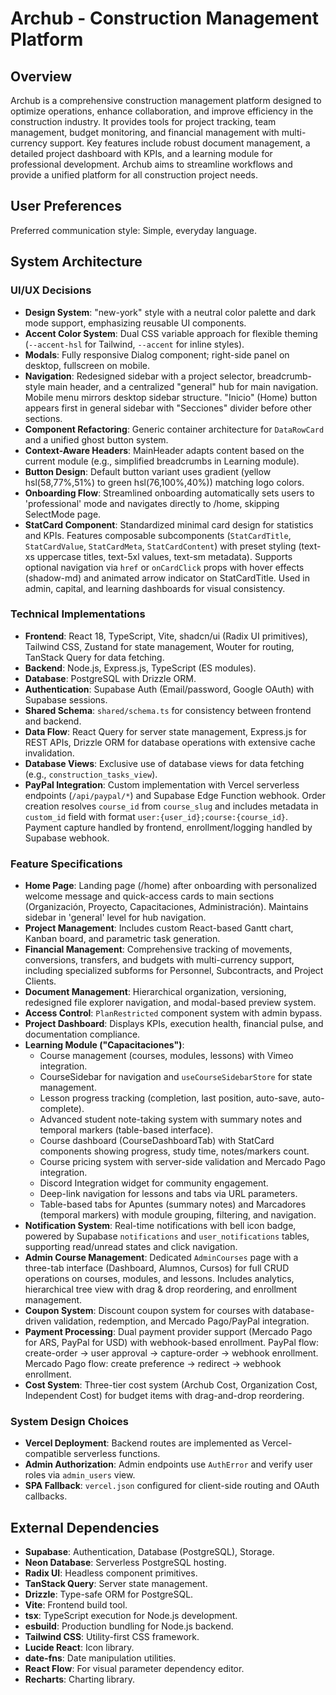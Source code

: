 # Archub - Construction Management Platform

## Overview

Archub is a comprehensive construction management platform designed to optimize operations, enhance collaboration, and improve efficiency in the construction industry. It provides tools for project tracking, team management, budget monitoring, and financial management with multi-currency support. Key features include robust document management, a detailed project dashboard with KPIs, and a learning module for professional development. Archub aims to streamline workflows and provide a unified platform for all construction project needs.

## User Preferences

Preferred communication style: Simple, everyday language.

## System Architecture

### UI/UX Decisions
- **Design System**: "new-york" style with a neutral color palette and dark mode support, emphasizing reusable UI components.
- **Accent Color System**: Dual CSS variable approach for flexible theming (`--accent-hsl` for Tailwind, `--accent` for inline styles).
- **Modals**: Fully responsive Dialog component; right-side panel on desktop, fullscreen on mobile.
- **Navigation**: Redesigned sidebar with a project selector, breadcrumb-style main header, and a centralized "general" hub for main navigation. Mobile menu mirrors desktop sidebar structure. "Inicio" (Home) button appears first in general sidebar with "Secciones" divider before other sections.
- **Component Refactoring**: Generic container architecture for `DataRowCard` and a unified ghost button system.
- **Context-Aware Headers**: MainHeader adapts content based on the current module (e.g., simplified breadcrumbs in Learning module).
- **Button Design**: Default button variant uses gradient (yellow hsl(58,77%,51%) to green hsl(76,100%,40%)) matching logo colors.
- **Onboarding Flow**: Streamlined onboarding automatically sets users to 'professional' mode and navigates directly to /home, skipping SelectMode page.
- **StatCard Component**: Standardized minimal card design for statistics and KPIs. Features composable subcomponents (`StatCardTitle`, `StatCardValue`, `StatCardMeta`, `StatCardContent`) with preset styling (text-xs uppercase titles, text-5xl values, text-sm metadata). Supports optional navigation via `href` or `onCardClick` props with hover effects (shadow-md) and animated arrow indicator on StatCardTitle. Used in admin, capital, and learning dashboards for visual consistency.

### Technical Implementations
- **Frontend**: React 18, TypeScript, Vite, shadcn/ui (Radix UI primitives), Tailwind CSS, Zustand for state management, Wouter for routing, TanStack Query for data fetching.
- **Backend**: Node.js, Express.js, TypeScript (ES modules).
- **Database**: PostgreSQL with Drizzle ORM.
- **Authentication**: Supabase Auth (Email/password, Google OAuth) with Supabase sessions.
- **Shared Schema**: `shared/schema.ts` for consistency between frontend and backend.
- **Data Flow**: React Query for server state management, Express.js for REST APIs, Drizzle ORM for database operations with extensive cache invalidation.
- **Database Views**: Exclusive use of database views for data fetching (e.g., `construction_tasks_view`).
- **PayPal Integration**: Custom implementation with Vercel serverless endpoints (`/api/paypal/*`) and Supabase Edge Function webhook. Order creation resolves `course_id` from `course_slug` and includes metadata in `custom_id` field with format `user:{user_id};course:{course_id}`. Payment capture handled by frontend, enrollment/logging handled by Supabase webhook.

### Feature Specifications
- **Home Page**: Landing page (/home) after onboarding with personalized welcome message and quick-access cards to main sections (Organización, Proyecto, Capacitaciones, Administración). Maintains sidebar in 'general' level for hub navigation.
- **Project Management**: Includes custom React-based Gantt chart, Kanban board, and parametric task generation.
- **Financial Management**: Comprehensive tracking of movements, conversions, transfers, and budgets with multi-currency support, including specialized subforms for Personnel, Subcontracts, and Project Clients.
- **Document Management**: Hierarchical organization, versioning, redesigned file explorer navigation, and modal-based preview system.
- **Access Control**: `PlanRestricted` component system with admin bypass.
- **Project Dashboard**: Displays KPIs, execution health, financial pulse, and documentation compliance.
- **Learning Module ("Capacitaciones")**:
    - Course management (courses, modules, lessons) with Vimeo integration.
    - CourseSidebar for navigation and `useCourseSidebarStore` for state management.
    - Lesson progress tracking (completion, last position, auto-save, auto-complete).
    - Advanced student note-taking system with summary notes and temporal markers (table-based interface).
    - Course dashboard (CourseDashboardTab) with StatCard components showing progress, study time, notes/markers count.
    - Course pricing system with server-side validation and Mercado Pago integration.
    - Discord Integration widget for community engagement.
    - Deep-link navigation for lessons and tabs via URL parameters.
    - Table-based tabs for Apuntes (summary notes) and Marcadores (temporal markers) with module grouping, filtering, and navigation.
- **Notification System**: Real-time notifications with bell icon badge, powered by Supabase `notifications` and `user_notifications` tables, supporting read/unread states and click navigation.
- **Admin Course Management**: Dedicated `AdminCourses` page with a three-tab interface (Dashboard, Alumnos, Cursos) for full CRUD operations on courses, modules, and lessons. Includes analytics, hierarchical tree view with drag & drop reordering, and enrollment management.
- **Coupon System**: Discount coupon system for courses with database-driven validation, redemption, and Mercado Pago/PayPal integration.
- **Payment Processing**: Dual payment provider support (Mercado Pago for ARS, PayPal for USD) with webhook-based enrollment. PayPal flow: create-order → user approval → capture-order → webhook enrollment. Mercado Pago flow: create preference → redirect → webhook enrollment.
- **Cost System**: Three-tier cost system (Archub Cost, Organization Cost, Independent Cost) for budget items with drag-and-drop reordering.

### System Design Choices
- **Vercel Deployment**: Backend routes are implemented as Vercel-compatible serverless functions.
- **Admin Authorization**: Admin endpoints use `AuthError` and verify user roles via `admin_users` view.
- **SPA Fallback**: `vercel.json` configured for client-side routing and OAuth callbacks.

## External Dependencies

- **Supabase**: Authentication, Database (PostgreSQL), Storage.
- **Neon Database**: Serverless PostgreSQL hosting.
- **Radix UI**: Headless component primitives.
- **TanStack Query**: Server state management.
- **Drizzle**: Type-safe ORM for PostgreSQL.
- **Vite**: Frontend build tool.
- **tsx**: TypeScript execution for Node.js development.
- **esbuild**: Production bundling for Node.js backend.
- **Tailwind CSS**: Utility-first CSS framework.
- **Lucide React**: Icon library.
- **date-fns**: Date manipulation utilities.
- **React Flow**: For visual parameter dependency editor.
- **Recharts**: Charting library.